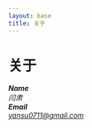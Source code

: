 ```yaml
---
layout: base
title: 关于
---
```


# 关于

<address>
  <strong>Name</strong><br>
  闫肃
</address>
 
<address>
  <strong>Email</strong><br>
  <a href="mailto:yansu0711@gmail.com">yansu0711@gmail.com</a>
</address>